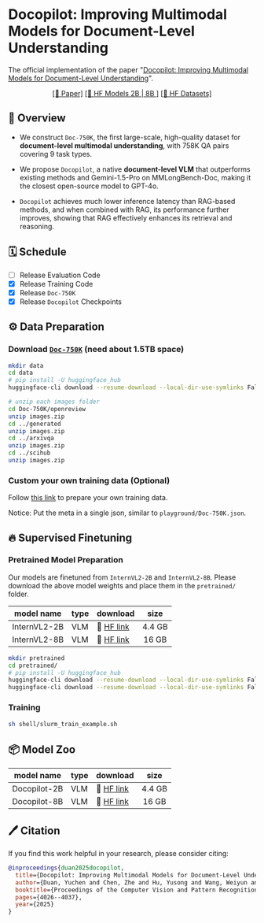 # Docopilot: Improving Multimodal Models for Document-Level Understanding

The official implementation of the paper "[Docopilot: Improving Multimodal Models for Document-Level Understanding](https://openaccess.thecvf.com/content/CVPR2025/html/Duan_Docopilot_Improving_Multimodal_Models_for_Document-Level_Understanding_CVPR_2025_paper.html)". 

<!-- <div align="center">
    <img src="assets/fig1_hf_00.png" alt="drawing" width="600"/>
</div> -->

<div align="center">

[\[📜 Paper\]](https://openaccess.thecvf.com/content/CVPR2025/html/Duan_Docopilot_Improving_Multimodal_Models_for_Document-Level_Understanding_CVPR_2025_paper.html)  [ \[🤗 HF Models 2B |](https://huggingface.co/OpenGVLab/Docopilot-2B)[ 8B \]](https://huggingface.co/OpenGVLab/Docopilot-8B)  [\[📖 HF Datasets\]](https://huggingface.co/datasets/OpenGVLab/Doc-750K)

</div>



## 📕 Overview
- We construct `Doc-750K`, the first large-scale, high-quality dataset for **document-level multimodal understanding**, with 758K QA pairs covering 9 task types.

- We propose `Docopilot`, a native **document-level VLM** that outperforms existing methods and Gemini-1.5-Pro on MMLongBench-Doc, making it the closest open-source model to GPT-4o.

- `Docopilot` achieves much lower inference latency than RAG-based methods, and when combined with RAG, its performance further improves, showing that RAG effectively enhances its retrieval and reasoning.


## 🗓️ Schedule

- [ ] Release Evaluation Code
- [x] Release Training Code
- [x] Release `Doc-750K`
- [x] Release `Docopilot` Checkpoints

## ⚙️ Data Preparation
### Download [`Doc-750K`](https://huggingface.co/datasets/OpenGVLab/Doc-750K) (need about 1.5TB space)
```sh
mkdir data
cd data
# pip install -U huggingface_hub
huggingface-cli download --resume-download --local-dir-use-symlinks False OpenGVLab/Doc-750K --local-dir Doc-750K --repo-type dataset

# unzip each images folder
cd Doc-750K/openreview
unzip images.zip
cd ../generated
unzip images.zip
cd ../arxivqa
unzip images.zip
cd ../scihub
unzip images.zip
```
### Custom your own training data (Optional)
Follow [this link](https://internvl.readthedocs.io/en/latest/internvl2.0/finetune.html#prepare-customized-data) to prepare your own training data.

Notice: Put the meta in a single json, similar to `playground/Doc-750K.json`.

## 🔥 Supervised Finetuning
### Pretrained Model Preparation
Our models are finetuned from `InternVL2-2B` and `InternVL2-8B`.
Please download the above model weights and place them in the `pretrained/` folder.


| model name              | type | download                                                               |  size  |
| ----------------------- |------| ---------------------------------------------------------------------- |:------:|
| InternVL2-2B    | VLM  | 🤗 [HF link](https://huggingface.co/OpenGVLab/InternVL2-2B) | 4.4 GB |
| InternVL2-8B    | VLM  | 🤗 [HF link](https://huggingface.co/OpenGVLab/InternVL2-8B) | 16 GB |


```sh
mkdir pretrained
cd pretrained/
# pip install -U huggingface_hub
huggingface-cli download --resume-download --local-dir-use-symlinks False OpenGVLab/InternVL2-2B --local-dir InternVL2-2B
huggingface-cli download --resume-download --local-dir-use-symlinks False OpenGVLab/InternVL2-8B --local-dir InternVL2-8B
```


### Training
```sh
sh shell/slurm_train_example.sh
```

## 📦 Model Zoo


| model name              | type | download                                                               |  size  |
| ----------------------- |------| ---------------------------------------------------------------------- |:------:|
| Docopilot-2B    | VLM  | 🤗 [HF link](https://huggingface.co/OpenGVLab/Docopilot-2B) | 4.4 GB |
| Docopilot-8B    | VLM  | 🤗 [HF link](https://huggingface.co/OpenGVLab/Docopilot-8B) | 16 GB |


## 🖊️ Citation

If you find this work helpful in your research, please consider citing:

```bibtex
@inproceedings{duan2025docopilot,
  title={Docopilot: Improving Multimodal Models for Document-Level Understanding},
  author={Duan, Yuchen and Chen, Zhe and Hu, Yusong and Wang, Weiyun and Ye, Shenglong and Shi, Botian and Lu, Lewei and Hou, Qibin and Lu, Tong and Li, Hongsheng and others},
  booktitle={Proceedings of the Computer Vision and Pattern Recognition Conference},
  pages={4026--4037},
  year={2025}
}
```
